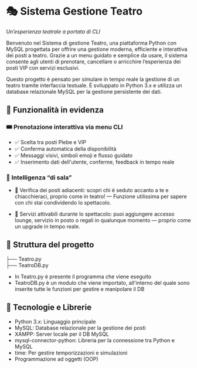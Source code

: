 # 🎭 Sistema Gestione Teatro
*Un’esperienza teatrale a portata di CLI*

Benvenuto nel Sistema di gestione Teatro, una piattaforma Python con MySQL progettata per offrire una gestione moderna, efficiente e interattiva dei posti a teatro.
Grazie a un menu guidato e semplice da usare, il sistema consente agli utenti di prenotare, cancellare o arricchire l’esperienza dei posti VIP con servizi esclusivi.

Questo progetto è pensato per simulare in tempo reale la gestione di un teatro tramite interfaccia testuale. È sviluppato in Python 3.x e utilizza un database relazionale MySQL per la gestione persistente dei dati.

## 🧩 Funzionalità in evidenza
### 🎟 Prenotazione interattiva via menu CLI
- ✅ Scelta tra posti Plebe e VIP
- ✅ Conferma automatica della disponibilità
- ✅ Messaggi visivi, simboli emoji e flusso guidato
- ✅ Inserimento dati dell'utente, conferme, feedback in tempo reale
  
### 🧠 Intelligenza “di sala”
- 👀 Verifica dei posti adiacenti: scopri chi è seduto accanto a te e chiacchieraci, proprio come in teatro! — Funzione utilissima per sapere con chi stai condividendo lo spettacolo.

- 🍾 Servizi attivabili durante lo spettacolo: puoi aggiungere accesso lounge, servizio in posto o regali in qualunque momento — proprio come un upgrade in tempo reale.

## 📂 Struttura del progetto
├── Teatro.py                
├── TeatroDB.py    
- In Teatro.py è presente il programma che viene eseguito
- TeatroDB.py è un modulo che viene importato, all'interno del quale sono inserite tutte le funzioni per gestire e manipolare il DB

## 🔧 Tecnologie e Librerie
- Python 3.x:	Linguaggio principale
- MySQL:	Database relazionale per la gestione dei posti
- XAMPP:	Server locale per il DB MySQL
- mysql-connector-python:	Libreria per la connessione tra Python e MySQL
- time:	Per gestire temporizzazioni e simulazioni
- Programmazione ad oggetti (OOP)	

